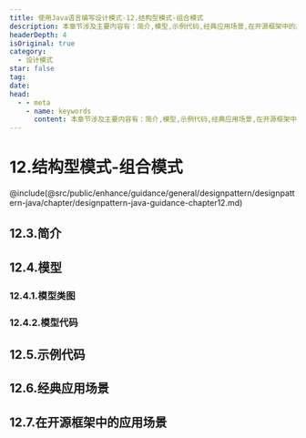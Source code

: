 ```yaml
---
title: 使用Java语言编写设计模式-12.结构型模式-组合模式
description: 本章节涉及主要内容有：简介,模型,示例代码,经典应用场景,在开源框架中的应用场景,具体每个小节中包含的内容可使通过下面的章节内容大纲进行查看,所有代码均经过严格测试，可直接复制运行即可。
headerDepth: 4
isOriginal: true
category:
  - 设计模式
star: false
tag:
date: 
head:
  - - meta
    - name: keywords
      content: 本章节涉及主要内容有：简介,模型,示例代码,经典应用场景,在开源框架中的应用场景,具体每个小节中包含的内容可使通过下面的章节内容大纲进行查看,所有代码均经过严格测试，可直接复制运行即可。
---
```


# 12.结构型模式-组合模式
@include(@src/public/enhance/guidance/general/designpattern/designpattern-java/chapter/designpattern-java-guidance-chapter12.md)
## 12.3.简介
## 12.4.模型
### 12.4.1.模型类图
### 12.4.2.模型代码
## 12.5.示例代码
## 12.6.经典应用场景
## 12.7.在开源框架中的应用场景

<ScrollIntoPageView/>
<HideSideBar/>
